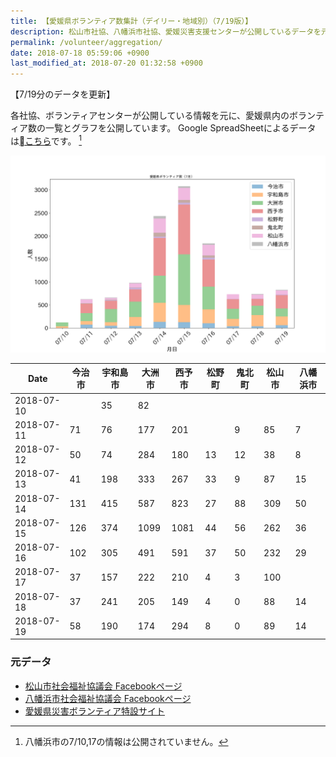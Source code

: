 ```yaml
---
title: 【愛媛県ボランティア数集計（デイリー・地域別）（7/19版）】
description: 松山市社協、八幡浜市社協、愛媛災害支援センターが公開しているデータを元に、ボランティア数のグラフを作成・公開しています。
permalink: /volunteer/aggregation/
date: 2018-07-18 05:59:06 +0900
last_modified_at: 2018-07-20 01:32:58 +0900
---
```

【7/19分のデータを更新】

各社協、ボランティアセンターが公開している情報を元に、愛媛県内のボランティア数の一覧とグラフを公開しています。
Google SpreadSheetによるデータは[こちら](https://docs.google.com/spreadsheets/d/1h-GFHoNa55P96wu_HNbPk899eN4HZcnu1T9q4eag8Uc/edit#gid=0)です。 [^1]

![愛媛県内ボランティア数（日次）](/assets/images/volunteer_count.png)

[^1]: 八幡浜市の7/10,17の情報は公開されていません。



| Date       | 今治市 | 宇和島市 | 大洲市 | 西予市 | 松野町 | 鬼北町 | 松山市 | 八幡浜市 |
|------------|--------|----------|--------|--------|--------|--------|--------|----------|
| 2018-07-10 |        |       35 |     82 |        |        |        |        |          |
| 2018-07-11 |     71 |       76 |    177 |    201 |        |      9 |     85 |        7 |
| 2018-07-12 |     50 |       74 |    284 |    180 |     13 |     12 |     38 |        8 |
| 2018-07-13 |     41 |      198 |    333 |    267 |     33 |      9 |     87 |       15 |
| 2018-07-14 |    131 |      415 |    587 |    823 |     27 |     88 |    309 |       50 |
| 2018-07-15 |    126 |      374 |   1099 |   1081 |     44 |     56 |    262 |       36 |
| 2018-07-16 |    102 |      305 |    491 |    591 |     37 |     50 |    232 |       29 |
| 2018-07-17 |     37 |      157 |    222 |    210 |      4 |      3 |    100 |          |
| 2018-07-18 |     37 |      241 |    205 |    149 |      4 |      0 |     88 |       14 |
| 2018-07-19 |     58 |      190 |    174 |    294 |      8 |      0 |     89 |       14 |

### 元データ

- [松山市社会福祉協議会 Facebookページ](https://www.facebook.com/matsuyama.wel/)
- [八幡浜市社会福祉協議会 Facebookページ](https://www.facebook.com/ywthm.syakyo/)
- [愛媛県災害ボランティア特設サイト](https://ehimesvc.jp/)
